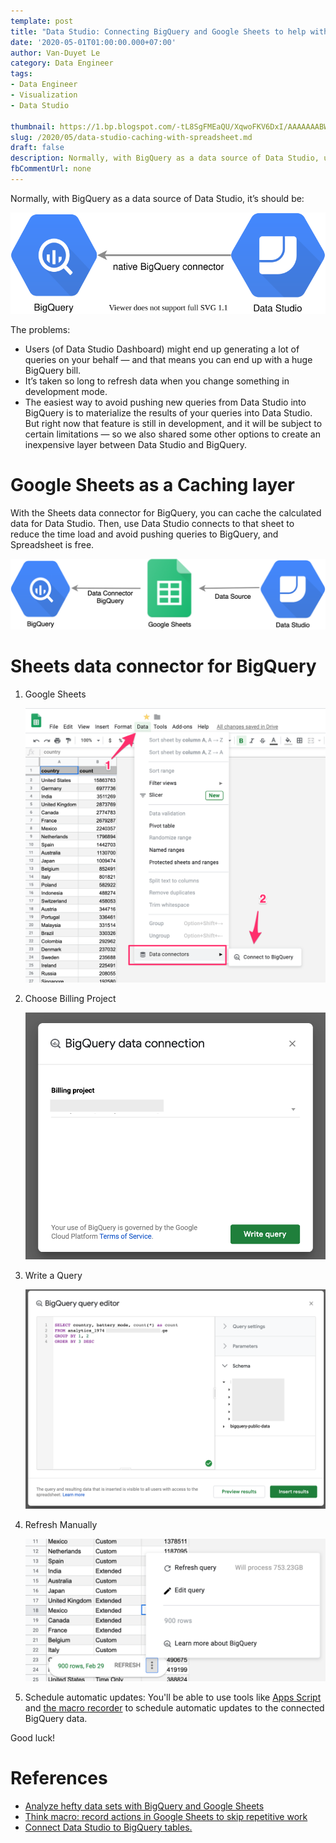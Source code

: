 ```yaml
---
template: post
title: "Data Studio: Connecting BigQuery and Google Sheets to help with hefty data analysis"
date: '2020-05-01T01:00:00.000+07:00'
author: Van-Duyet Le
category: Data Engineer
tags:
- Data Engineer
- Visualization
- Data Studio

thumbnail: https://1.bp.blogspot.com/-tL8SgFMEaQU/XqwoFKV6DxI/AAAAAAABWeM/jCbFEFQ8rkUIndBbUppJt7xuG5gajTJawCK4BGAYYCw/s1200/caching-with-spreadsheet.png
slug: /2020/05/data-studio-caching-with-spreadsheet.md
draft: false
description: Normally, with BigQuery as a data source of Data Studio, users (of Data Studio Dashboard) might end up generating a lot of queries on your behalf — and that means you can end up with a huge BigQuery bill. It’s taken so long to refresh data when you change something in development mode. How to solve this problem with Spreadsheet, for free?
fbCommentUrl: none
---
```


Normally, with BigQuery as a data source of Data Studio, it’s should be:

![](../../media/2020/data-studio-spreadsheet/data-studio-bigquery.svg)

The problems:

- Users (of Data Studio Dashboard) might end up generating a lot of queries on your behalf — and that means you can end up with a huge BigQuery bill.
- It’s taken so long to refresh data when you change something in development mode.
- The easiest way to avoid pushing new queries from Data Studio into BigQuery is to materialize the results of your queries into Data Studio. But right now that feature is still in development, and it will be subject to certain limitations — so we also shared some other options to create an inexpensive layer between Data Studio and BigQuery.

# Google Sheets as a Caching layer

With the Sheets data connector for BigQuery, you can cache the calculated data for Data Studio. Then, use Data Studio connects to that sheet to reduce the time load and avoid pushing queries to BigQuery, and Spreadsheet is free.

![](../../media/2020/data-studio-spreadsheet/caching-with-spreadsheet.png)

# Sheets data connector for BigQuery

1. Google Sheets

    ![](../../media/2020/data-studio-spreadsheet/howto-step-1.png)

2. Choose Billing Project

    ![](../../media/2020/data-studio-spreadsheet/howto-step-2.png)

3. Write a Query

    ![](../../media/2020/data-studio-spreadsheet/howto-step-3.png)

4. Refresh Manually

    ![](../../media/2020/data-studio-spreadsheet/howto-step-4.png)

5. Schedule automatic updates: You'll be able to use tools like [Apps Script](https://developers.google.com/apps-script/) and [the macro recorder](https://www.blog.google/products/g-suite/think-macro-record-actions-google-sheets-skip-repetitive-work/) to schedule automatic updates to the connected BigQuery data.

Good luck!

# References

 - [Analyze hefty data sets with BigQuery and Google Sheets](https://gsuiteupdates.googleblog.com/2019/01/bigquery-google-sheets-analyze-data.html)
 - [Think macro: record actions in Google Sheets to skip repetitive work](https://www.blog.google/products/g-suite/think-macro-record-actions-google-sheets-skip-repetitive-work/)
 - [Connect Data Studio to BigQuery tables.](https://support.google.com/datastudio/answer/6370296)